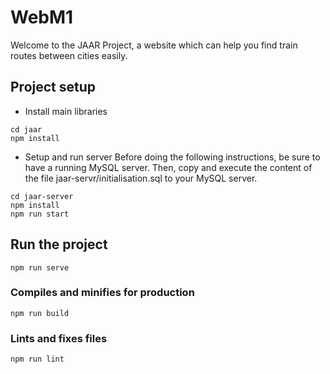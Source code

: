 # WebM1
Welcome to the JAAR Project, a website which can help you find train routes between cities easily.

## Project setup
- Install main libraries
```
cd jaar
npm install
```

- Setup and run server
Before doing the following instructions, be sure to have a running MySQL server.
Then, copy and execute the content of the file jaar-servr/initialisation.sql to your MySQL server.
```
cd jaar-server
npm install
npm run start
```

## Run the project
```
npm run serve
```

### Compiles and minifies for production
```
npm run build
```

### Lints and fixes files
```
npm run lint
```